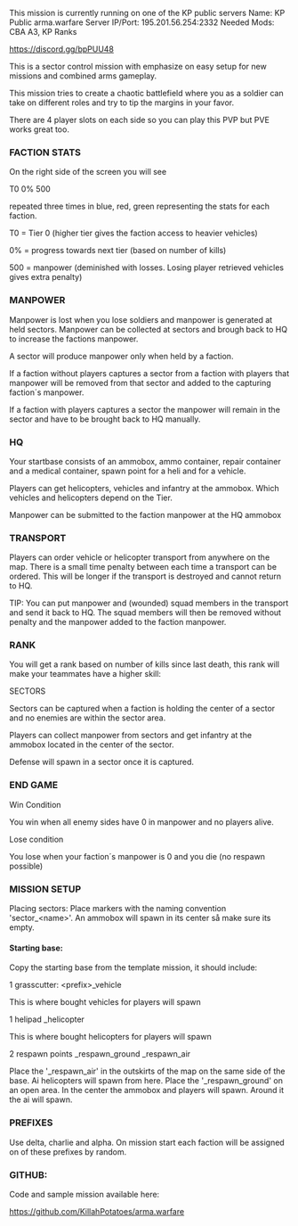 This mission is currently running on one of the KP public servers
Name: KP Public arma.warfare Server
IP/Port: 195.201.56.254:2332
Needed Mods: CBA A3, KP Ranks

https://discord.gg/bpPUU48

This is a sector control mission with emphasize on easy setup for new missions and combined arms gameplay. 

This mission tries to create a chaotic battlefield where you as a soldier can take on different roles and try to tip the margins in your favor.

There are 4 player slots on each side so you can play this PVP but PVE works great too. 

### FACTION STATS

On the right side of the screen you will see

T0 0% 500

repeated three times in blue, red, green representing the stats for each faction.

T0 = Tier 0 (higher tier gives the faction access to heavier vehicles)

0% = progress towards next tier (based on number of kills)

500 = manpower (deminished with losses. Losing player retrieved vehicles gives extra penalty)

### MANPOWER

Manpower is lost when you lose soldiers and manpower is generated at held sectors. Manpower can be collected at sectors and brough back to HQ to increase the factions manpower.

A sector will produce manpower only when held by a faction.

If a faction without players captures a sector from a faction with players that manpower will be removed from that sector and added to the capturing faction´s manpower.

If a faction with players captures a sector the manpower will remain in the sector and have to be brought back to HQ manually.

### HQ

Your startbase consists of an ammobox, ammo container, repair container and a medical container, spawn point for a heli and for a vehicle.

Players can get helicopters, vehicles and infantry at the ammobox. Which vehicles and helicopters depend on the Tier.

Manpower can be submitted to the faction manpower at the HQ ammobox

### TRANSPORT

Players can order vehicle or helicopter transport from anywhere on the map. 
There is a small time penalty between each time a transport can be ordered. This will be longer if the transport is destroyed and cannot return to HQ.

TIP: You can put manpower and (wounded) squad members in the transport and send it back to HQ. The squad members will then be removed without penalty and the manpower added to the faction manpower.

### RANK

You will get a rank based on number of kills since last death, this rank will make your teammates have a higher skill:

SECTORS

Sectors can be captured when a faction is holding the center of a sector and no enemies are within the sector area.

Players can collect manpower from sectors and get infantry at the ammobox located in the center of the sector. 

Defense will spawn in a sector once it is captured.

### END GAME

Win Condition

You win when all enemy sides have 0 in manpower and  no players alive.

Lose condition

You lose when your faction´s manpower is 0 and you die (no respawn possible)

### MISSION SETUP

Placing sectors:
Place markers with the naming convention 'sector_\<name\>'.
An ammobox will spawn in its center så make sure its empty.

#### Starting base:

Copy the starting base from the template mission, it should include:

1 grasscutter:
\<prefix>_vehicle
  
This is where bought vehicles for players will spawn  

1 helipad
<prefix>_helicopter  

This is where bought helicopters for players will spawn  

2 respawn points
<prefix>_respawn_ground
<prefix>_respawn_air

Place the '<prefix>_respawn_air' in the outskirts of the map on the same side of the base. Ai helicopters will spawn from here.
Place the '<prefix>_respawn_ground' on an open area. In the center the ammobox and players will spawn. Around it the ai will spawn. 

### PREFIXES

Use delta, charlie and alpha. On mission start each faction will be assigned on of these prefixes by random.

### GITHUB: 

Code and sample mission available here:

https://github.com/KillahPotatoes/arma.warfare







